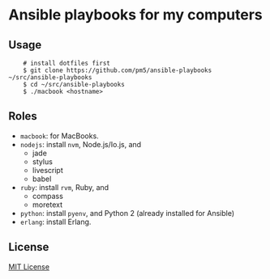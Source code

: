 
Ansible playbooks for my computers
==================================

Usage
-----

        # install dotfiles first
        $ git clone https://github.com/pm5/ansible-playbooks ~/src/ansible-playbooks
        $ cd ~/src/ansible-playbooks
        $ ./macbook <hostname>

Roles
-----

* `macbook`: for MacBooks.
* `nodejs`: install `nvm`, Node.js/Io.js, and
  - jade
  - stylus
  - livescript
  - babel
* `ruby`: install `rvm`, Ruby, and
  - compass
  - moretext
* `python`: install `pyenv`, and Python 2 (already installed for Ansible)
* `erlang`: install Erlang.

License
-------

[MIT License](http://pm5.mit-license.org)
